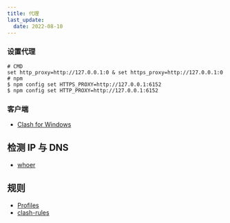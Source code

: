 ```yaml
---
title: 代理
last_update:
  date: 2022-08-10
---
```


### 设置代理

```shell
# CMD
set http_proxy=http://127.0.0.1:0 & set https_proxy=http://127.0.0.1:0
# npm
$ npm config set HTTPS_PROXY=http://127.0.0.1:6152
$ npm config set HTTP_PROXY=http://127.0.0.1:6152
```

### 客户端

- [Clash for Windows](https://github.com/Fndroid/clash_for_windows_pkg)

## 检测 IP 与 DNS

- [whoer](https://whoer.net/zh)

## 规则

- [Profiles](https://github.com/DivineEngine/Profiles/tree/master/Clash)
- [clash-rules](https://github.com/Loyalsoldier/clash-rules)
